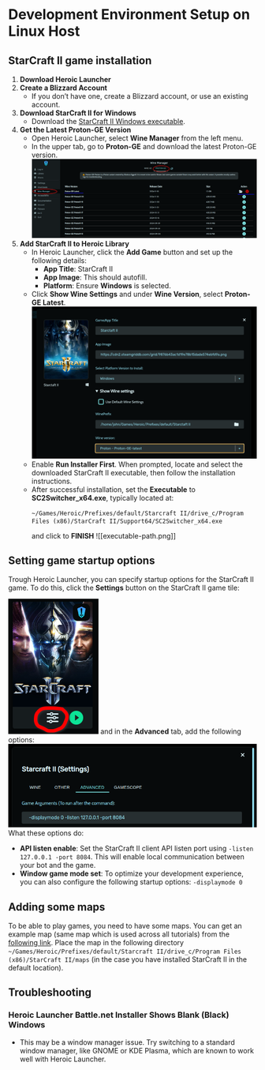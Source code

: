 # Development Environment Setup on Linux Host

## StarCraft II game installation

1. **Download Heroic Launcher**
2. **Create a Blizzard Account**
    - If you don’t have one, create a Blizzard account, or use an existing account.
3. **Download StarCraft II for Windows**
    - Download the [StarCraft II Windows executable](https://download.battle.net/en-us?product=sc2&blzcmp=sc2_gamesite).
4. **Get the Latest Proton-GE Version**
    - Open Heroic Launcher, select **Wine Manager** from the left menu.
    - In the upper tab, go to **Proton-GE** and download the latest Proton-GE version.
      ![wine-manager.png](./images/wine-manager.png)
5. **Add StarCraft II to Heroic Library**
    - In Heroic Launcher, click the **Add Game** button and set up the following details:
        - **App Title**: StarCraft II
        - **App Image**: This should autofill.
        - **Platform**: Ensure **Windows** is selected.
    - Click **Show Wine Settings** and under **Wine Version**, select **Proton-GE Latest**.
      ![wine-version.png](./images/wine-version.png)
    - Enable **Run Installer First**. When prompted, locate and select the downloaded StarCraft II executable, then
      follow the installation instructions.
    - After successful installation, set the **Executable** to **SC2Switcher_x64.exe**, typically located at:
      ```
      ~/Games/Heroic/Prefixes/default/Starcraft II/drive_c/Program Files (x86)/StarCraft II/Support64/SC2Switcher_x64.exe
      ```
      and click to **FINISH**
      ![[executable-path.png]]

## Setting game startup options

Trough Heroic Launcher, you can specify startup options for the StarCraft II game. To do this, click the **Settings**
button on the StarCraft II game tile:

![settings-button.png](./images/settings-button.png)
and in the **Advanced** tab, add the following options:
![game-arguments.png](./images/game-arguments.png)
What these options do:

- **API listen enable**: Set the StarCraft II client API listen port using `-listen 127.0.0.1 -port 8084`. This will
  enable local communication between your bot and the game.
- **Window game mode set**: To optimize your development experience, you can also configure the following startup
  options: `-displaymode 0`

## Adding some maps

To be able to play games, you need to have some maps. You can get an example map (same map which is used across all
tutorials) from
the [following link](https://github.com/dubblen/sc2ai/raw/refs/heads/master/bootstrap/maps/BerlingradAIE.SC2Map). Place
the map in the following
directory `~/Games/Heroic/Prefixes/default/Starcraft II/drive_c/Program Files (x86)/StarCraft II/maps` (in the case you
have installed StarCraft II in the default location).

## Troubleshooting

### Heroic Launcher Battle.net Installer Shows Blank (Black) Windows

- This may be a window manager issue. Try switching to a standard window manager, like GNOME or KDE Plasma, which are
  known to work well with Heroic Launcher.
